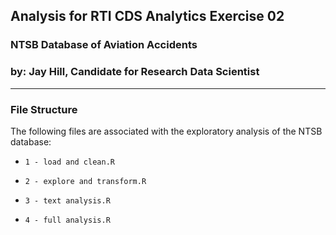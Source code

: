 ## Analysis for RTI CDS Analytics Exercise 02
### NTSB Database of Aviation Accidents

### by: Jay Hill, Candidate for Research Data Scientist

----

### File Structure

The following files are associated with the exploratory analysis of the NTSB database:

- `1 - load and clean.R` 

- `2 - explore and transform.R`

- `3 - text analysis.R`

- `4 - full analysis.R`
